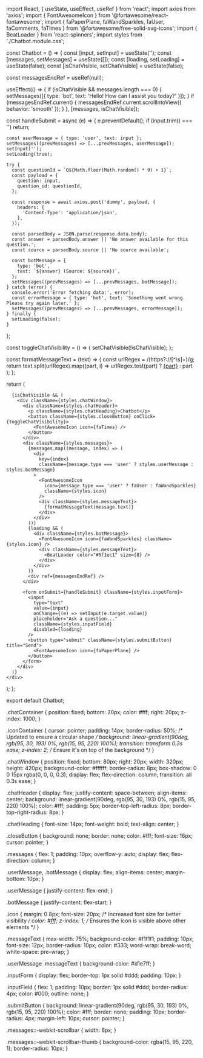 
import React, { useState, useEffect, useRef } from 'react';
import axios from 'axios';
import { FontAwesomeIcon } from '@fortawesome/react-fontawesome';
import { faPaperPlane, faWandSparkles, faUser, faComments, faTimes } from '@fortawesome/free-solid-svg-icons';
import { BeatLoader } from 'react-spinners';
import styles from './Chatbot.module.css';

const Chatbot = () => {
  const [input, setInput] = useState('');
  const [messages, setMessages] = useState([]);
  const [loading, setLoading] = useState(false);
  const [isChatVisible, setChatVisible] = useState(false);

  const messagesEndRef = useRef(null);

  useEffect(() => {
    if (isChatVisible && messages.length === 0) {
      setMessages([{ type: 'bot', text: 'Hello! How can I assist you today?' }]);
    }
    if (messagesEndRef.current) {
      messagesEndRef.current.scrollIntoView({ behavior: 'smooth' });
    }
  }, [messages, isChatVisible]);

  const handleSubmit = async (e) => {
    e.preventDefault();
    if (input.trim() === '') return;

    const userMessage = { type: 'user', text: input };
    setMessages((prevMessages) => [...prevMessages, userMessage]);
    setInput('');
    setLoading(true);

    try {
      const questionId = `Q${Math.floor(Math.random() * 9) + 1}`;
      const payload = {
        question: input,
        question_id: questionId,
      };

      const response = await axios.post('dummy', payload, {
        headers: {
          'Content-Type': 'application/json',
        },
      });

      const parsedBody = JSON.parse(response.data.body);
      const answer = parsedBody.answer || 'No answer available for this question.';
      const source = parsedBody.source || 'No source available';

      const botMessage = {
        type: 'bot',
        text: `${answer} (Source: ${source})`,
      };
      setMessages((prevMessages) => [...prevMessages, botMessage]);
    } catch (error) {
      console.error('Error fetching data:', error);
      const errorMessage = { type: 'bot', text: 'Something went wrong. Please try again later.' };
      setMessages((prevMessages) => [...prevMessages, errorMessage]);
    } finally {
      setLoading(false);
    }
  };

  const toggleChatVisibility = () => {
    setChatVisible(!isChatVisible);
  };

  const formatMessageText = (text) => {
    const urlRegex = /(https?:\/\/[^\s]+)/g;
    return text.split(urlRegex).map((part, i) => 
      urlRegex.test(part) ? <a key={i} href={part} target="_blank" rel="noopener noreferrer">{part}</a> : part
    );
  };

  return (
    <div className={styles.chatContainer}>
      <div className={styles.iconContainer} onClick={toggleChatVisibility}>
        <FontAwesomeIcon icon={faComments} className={styles.conversationIcon} />
      </div>

      {isChatVisible && (
        <div className={styles.chatWindow}>
          <div className={styles.chatHeader}>
            <p className={styles.chatHeading}>Chatbot</p>
            <button className={styles.closeButton} onClick={toggleChatVisibility}>
              <FontAwesomeIcon icon={faTimes} />
            </button>
          </div>
          <div className={styles.messages}>
            {messages.map((message, index) => (
              <div
                key={index}
                className={message.type === 'user' ? styles.userMessage : styles.botMessage}
              >
                <FontAwesomeIcon
                  icon={message.type === 'user' ? faUser : faWandSparkles}
                  className={styles.icon}
                />
                <div className={styles.messageText}>
                  {formatMessageText(message.text)}
                </div>
              </div>
            ))}
            {loading && (
              <div className={styles.botMessage}>
                <FontAwesomeIcon icon={faWandSparkles} className={styles.icon} />
                <div className={styles.messageText}>
                  <BeatLoader color="#5f1ec1" size={8} />
                </div>
              </div>
            )}
            <div ref={messagesEndRef} />
          </div>

          <form onSubmit={handleSubmit} className={styles.inputForm}>
            <input
              type="text"
              value={input}
              onChange={(e) => setInput(e.target.value)}
              placeholder="Ask a question..."
              className={styles.inputField}
              disabled={loading}
            />
            <button type="submit" className={styles.submitButton} title="Send">
              <FontAwesomeIcon icon={faPaperPlane} />
            </button>
          </form>
        </div>
      )}
    </div>
  );
};

export default Chatbot;





.chatContainer {
    position: fixed;
    bottom: 20px;
    color: #fff;
    right: 20px;
    z-index: 1000;
}

.iconContainer {
    cursor: pointer;
    padding: 14px;
    border-radius: 50%; /* Updated to ensure a circular shape */
    background: linear-gradient(90deg, rgb(95, 30, 193) 0%, rgb(15, 95, 220) 100%);
    transition: transform 0.3s ease;
    z-index: 2; /* Ensure it's on top of the background */
}

.chatWindow {
    position: fixed;
    bottom: 80px;
    right: 20px;
    width: 320px;
    height: 420px;
    background-color: #ffffff;
    border-radius: 8px;
    box-shadow: 0 0 15px rgba(0, 0, 0, 0.3);
    display: flex;
    flex-direction: column;
    transition: all 0.3s ease;
}

.chatHeader {
    display: flex;
    justify-content: space-between;
    align-items: center;
    background: linear-gradient(90deg, rgb(95, 30, 193) 0%, rgb(15, 95, 220) 100%);
    color: #fff;
    padding: 5px;
    border-top-left-radius: 8px;
    border-top-right-radius: 8px;
}

.chatHeading {
    font-size: 14px;
    font-weight: bold;
    text-align: center;
}

.closeButton {
    background: none;
    border: none;
    color: #fff;
    font-size: 16px;
    cursor: pointer;
}

.messages {
    flex: 1;
    padding: 10px;
    overflow-y: auto;
    display: flex;
    flex-direction: column;
}

.userMessage,
.botMessage {
    display: flex;
    align-items: center;
    margin-bottom: 10px;
}

.userMessage {
    justify-content: flex-end;
}

.botMessage {
    justify-content: flex-start;
}

.icon {
    margin: 0 8px;
    font-size: 20px; /* Increased font size for better visibility */
    color: #fff;
    z-index: 1; /* Ensures the icon is visible above other elements */
}

.messageText {
    max-width: 75%;
    background-color: #f1f1f1;
    padding: 10px;
    font-size: 12px;
    border-radius: 10px;
    color: #333;
    word-wrap: break-word;
    white-space: pre-wrap;
}

.userMessage .messageText {
    background-color: #d1e7ff;
}

.inputForm {
    display: flex;
    border-top: 1px solid #ddd;
    padding: 10px;
}

.inputField {
    flex: 1;
    padding: 10px;
    border: 1px solid #ddd;
    border-radius: 4px;
    color: #000;
    outline: none;
}

.submitButton {
    background: linear-gradient(90deg, rgb(95, 30, 193) 0%, rgb(15, 95, 220) 100%);
    color: #fff;
    border: none;
    padding: 10px;
    border-radius: 4px;
    margin-left: 10px;
    cursor: pointer;
}

.messages::-webkit-scrollbar {
    width: 6px;
}

.messages::-webkit-scrollbar-thumb {
    background-color: rgba(15, 95, 220, 1);
    border-radius: 10px;
}
